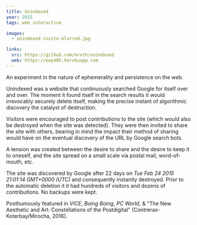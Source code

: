 ```yaml
---
title: Unindexed
year: 2015
tags: web interactive

images:
  - unindexed-invite-blurred.jpg

links:
  src: https://github.com/mroth/unindexed
  web: https://eep40h.herokuapp.com
---
```


An experiment in the nature of ephemerality and persistence on the web.

Unindexed was a website that continuously searched Google for itself over and over. The moment it found itself in the search results it would irrevocably securely delete itself, making the precise instant of algorithmic discovery the catalyst of destruction.

Visitors were encouraged to post contributions to the site (which would also be destroyed when the site was detected). They were then invited to share the site with others, bearing in mind the impact their method of sharing would have on the eventual discovery of the URL by Google search bots.

A tension was created between the desire to share and the desire to keep it to oneself, and the site spread on a small scale via postal mail, word-of-mouth, etc.

The site was discovered by Google after 22 days on _Tue Feb 24 2015 21:01:14 GMT+0000 (UTC)_ and consequently instantly destroyed.  Prior to the automatic deletion it it had hundreds of visitors and dozens of contributions. No backups
were kept.

Posthumously featured in _VICE_, _Boing Boing_, _PC World_, & "The New Aesthetic and Art: Constellations of the Postdigital" (Contreras-Koterbay/Mirocha, 2016).

